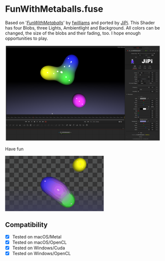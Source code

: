 FunWithMetaballs.fuse
================

Based on '_[FunWithMetaballs](https://www.shadertoy.com/view/MlyXWV)_' by [fwilliams](https://www.shadertoy.com/user/fwilliams) and ported by [JiPi](../../Site/Profiles/JiPi.md). This Shader has four Blobs, three Lights, Ambientlight and Background. All colors can be changed, the size of the blobs and their fading, too. I hope enough opportunities to play.

[![FunWithMetaballs](FunWithMetaballs.png)](FunWithMetaballs.fuse)


Have fun

[![FunWithMetaballs](FunWithMetaballs.gif)](FunWithMetaballs.fuse)

## Compatibility
- [x] Tested on macOS/Metal
- [x] Tested on macOS/OpenCL
- [x] Tested on Windows/Cuda
- [x] Tested on Windows/OpenCL
